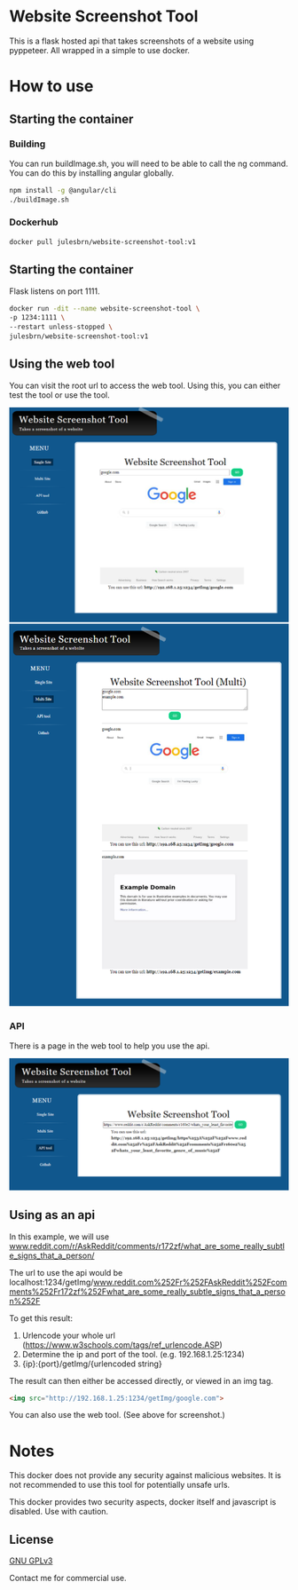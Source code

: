 # Website Screenshot Tool
This is a flask hosted api that takes screenshots of a website using pyppeteer. All wrapped in a simple to use docker.

# How to use
## Starting the container

### Building
You can run buildImage.sh, you will need to be able to call the ng command. You can do this by installing angular globally.
```bash
npm install -g @angular/cli
./buildImage.sh
```

### Dockerhub
```bash
docker pull julesbrn/website-screenshot-tool:v1
```

## Starting the container
Flask listens on port 1111.
```bash
docker run -dit --name website-screenshot-tool \
-p 1234:1111 \
--restart unless-stopped \
julesbrn/website-screenshot-tool:v1
```

## Using the web tool
You can visit the root url to access the web tool. Using this, you can either test the tool or use the tool.

![Single Url](imgs/single_google.png "Single Url")
![Multi Url](imgs/multi_example.png "Multi Url")

### API
There is a page in the web tool to help you use the api.

![API Helper](imgs/api_helper.png "API Helper")

## Using as an api
In this example, we will use 
www.reddit.com/r/AskReddit/comments/r172zf/what_are_some_really_subtle_signs_that_a_person/

The url to use the api would be 
localhost:1234/getImg/www.reddit.com%252Fr%252FAskReddit%252Fcomments%252Fr172zf%252Fwhat_are_some_really_subtle_signs_that_a_person%252F

To get this result:

1. Urlencode your whole url (https://www.w3schools.com/tags/ref_urlencode.ASP)
2. Determine the ip and port of the tool. (e.g. 192.168.1.25:1234)
3. {ip}:{port}/getImg/{urlencoded string}

The result can then either be accessed directly, or viewed in an img tag.
```html
<img src="http://192.168.1.25:1234/getImg/google.com">
```

You can also use the web tool. (See above for screenshot.)

# Notes
This docker does not provide any security against malicious websites. It is not recommended to use this tool for potentially unsafe urls.

This docker provides two security aspects, docker itself and javascript is disabled. Use with caution.

## License
[GNU GPLv3](https://choosealicense.com/licenses/gpl-3.0/)

Contact me for commercial use.